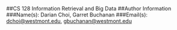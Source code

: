 ##CS 128 Information Retrieval and Big Data
##Author Information
###Name(s): Darian Choi, Garret Buchanan
###Email(s): dchoi@westmont.edu, gbuchanan@westmont.edu


